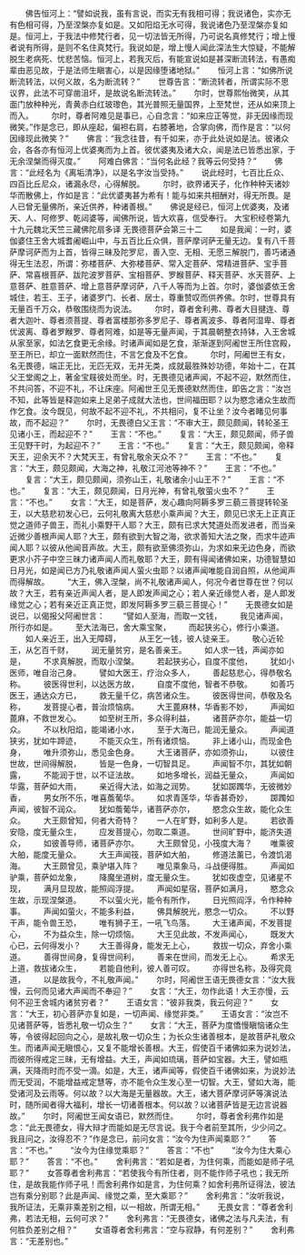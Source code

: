 <!-- { "loadSidebar": true } -->
　　佛告恒河上：“譬如说我，虽有言说，而实无有我相可得；我说诸色，实亦无有色相可得，乃至涅槃亦复如是。又如阳焰无水可得，我说诸色乃至涅槃亦复如是。恒河上，于我法中修梵行者，见一切法皆无所得，乃可说名真修梵行；增上慢者说有所得，是则不名住真梵行。我说如是，增上慢人闻此深法生大惊疑，不能解脱生老病死、忧悲苦恼。恒河上，若我灭后，有能宣说如是甚深断流转法，有愚痴辈由恶见故，于是法师生瞋害心，以是因缘堕诸地狱。”
　　恒河上言：“如佛所说断流转法，以何义故，名为断流转？”
　　世尊告言：“断流转者，所谓实际不思议界，此法不可穿凿沮坏，是故说名断流转法。”
　　尔时，世尊熙怡微笑，从其面门放种种光，青黄赤白红玻瓈色，其光普照无量国界，上至梵世，还从如来顶上而入。
　　尔时，尊者阿难见是事已，心自念言：“如来应正等觉，非无因缘而现微笑。”作是念已，即从座起，偏袒右肩，右膝著地，合掌向佛，而作是言：“以何因缘现此微笑？”
　　佛言：“我念往昔，有千如来，亦于此处说如是法。彼诸众会，各各亦有恒河上优婆夷而为上首。彼优婆夷及诸大众，闻是法已皆悉出家，于无余涅槃而得灭度。”
　　阿难白佛言：“当何名此经？我等云何受持？”
　　佛言：“此经名为《离垢清净》，以是名字汝当受持。”
　　说此经时，七百比丘众、四百比丘尼众，诸漏永尽，心得解脱。
　　尔时，欲界诸天子，化作种种天诸妙华而散佛上，作如是言：“此优婆夷甚为希有！能与如来共相酬对，得无所畏。是人已曾无量佛所，亲近供养，种诸善根。”
　　佛说是经已，恒河上优婆夷，及诸天、人、阿修罗、乾闼婆等，闻佛所说，皆大欢喜，信受奉行。
大宝积经卷第九十九元魏北天竺三藏佛陀扇多译
无畏德菩萨会第三十二
　　如是我闻：一时，婆伽婆住王舍大城耆阇崛山中，与五百比丘众俱，菩萨摩诃萨无量无边。复有八千菩萨摩诃萨而为上首，皆得三昧及陀罗尼，善入空、无相、无愿三解脱门，善巧诸通得无生法忍，所谓：弥楼菩萨、大弥楼菩萨、常入定菩萨、常精进菩萨、宝手菩萨、常喜根菩萨、跋陀波罗菩萨、宝相菩萨、罗睺菩萨、释天菩萨、水天菩萨、上意菩萨、胜意菩萨、增上意菩萨摩诃萨，八千人等而为上首。尔时，婆伽婆依王舍城住，若王、王子，诸婆罗门、长者、居士，尊重赞叹而供养佛。尔时，世尊具有无量百千万众，恭敬围绕而为说法。
　　尔时，尊者舍利弗、尊者大目揵连、尊者大迦叶、尊者须菩提、尊者富楼那弥多罗尼子、尊者离波多、尊者阿湿卑、尊者优波离、尊者罗睺罗、尊者阿难，如是等无量声闻，于其晨朝整衣持钵，入王舍城从家至家，如法乞食更无余缘。时诸声闻如是乞食，渐渐遂到阿阇世王所住宫殿，至王所已，却立一面默然而住，不言乞食及不乞食。
　　尔时，阿阇世王有女，名无畏德，端正无比，无匹无双，无并无类，成就最胜殊妙功德，年始十二，在其父王堂阁之上，著金宝屐彼处而坐。时，无畏德见诸声闻，不起不迎，默然而住，不共问答，不迎不礼，不让床座。阿阇世王见无畏德默然而住，即告之言：“汝岂不知，此等皆是释迦如来上足弟子成就大法也，世间福田耶？以为愍念诸众生故而作乞食。汝今既见，何故不起不迎不礼，不共相问，复不让坐？汝今者睹见何事故，而不起迎？”
　　尔时，无畏德白父王言：“不审大王，颇见颇闻，转轮圣王见诸小王，而起迎不？”
　　王言：“不也。”
　　复言：“大王，颇见颇闻，师子兽王见野干时，为起迎不？”
　　王言：“不也。”
　　复言：“大王，颇见颇闻，帝释天王，迎余天不？大梵天王，有曾礼敬余天众不？”
　　王言：“不也。”
　　复言：“大王，颇见颇闻，大海之神，礼敬江河池等神不？”
　　王言：“不也。”
　　复言：“大王，颇见颇闻，须弥山王，礼敬诸余小山王不？”
　　王言：“不也。”
　　复言：“大王，颇见颇闻，日月光神，有曾礼敬萤火虫不？”
　　王言：“不也。”
　　女言：“大王，如是菩萨，发心趣向阿耨多罗三藐三菩提转轮圣王，以大慈悲初发心已，云何礼敬离大慈悲小乘声闻？大王，颇见已求无上正真正觉之道师子兽王，而礼小乘野干人耶？大王，颇有已求大梵道处而发进者，而当亲近微少善根声闻人耶？大王，颇有欲到大智之海，欲求善知大法之聚，而求牛迹声闻人耶？以彼从他闻音声故。大王，颇有欲至佛须弥山，为求如来无边色身，而欲更求小芥子中空三昧力诸声闻人而礼敬耶？大王，颇有得闻诸佛如来，功德智慧如日月光，如是闻已方乃礼敬诸声闻人萤火虫耶？以诸声闻唯能自润自照，从他闻声而得解故。
　　“大王，佛入涅槃，尚不礼敬诸声闻人，何况今者世尊在世？何以故？大王，若有亲近声闻人者，是人即发声闻之心；若人亲近缘觉人者，是人即发缘觉之心；若有亲近正真正觉，即发阿耨多罗三藐三菩提心！”
　　无畏德女如是说已，以偈报父阿阇世言：
　　“譬如人至海，而取一文钱，
　　我见诸声闻，所行亦如是。
　　至大法海已，舍大乘宝聚，
　　而起狭劣心，修行小乘道。
　　如人亲近王，出入无障碍，
　　从王乞一钱，彼人徒亲王。
　　敬心近轮王，从乞百千财，
　　润无量贫穷，是名善亲王。
　　如人求一钱，声闻亦如是，
　　不求真解脱，而取小涅槃。
　　若起狭劣心，自度不度他，
　　犹如小医师，唯自治己身。
　　譬如大医王，疗治众多人，
　　善起慈悲心，得恭敬名称。
　　彼医得世利，以达医方故，
　　自度不度他，智者不恭敬。
　　如善巧医王，通达众方已，
　　救无量千亿，病苦诸众生。
　　彼医得世间，恭敬及名称，
　　发菩提心者，普治烦恼病。
　　大王蓖麻林，华香影不妙，
　　声闻如蓖麻，不救世发心。
　　如至树王所，多众得利益，
　　诸菩萨亦尔，能益一切众。
　　不以秋阳焰，能竭诸小水，
　　至于大海已，能润无量众。
　　声闻道狭劣，犹如牛蹄迹，
　　不能灭众生，所有诸烦恼。
　　非上诸小山，而现金色身，
　　唯升须弥山，悉见金色身。
　　大王诸菩萨，亦如须弥山，
　　以彼住世故，世间得解脱，
　　皆是一色身，一切智具足。
　　声闻智不尔，其犹如朝露，
　　不能润于世，以不证法故。
　　如地多增长，润益无量众，
　　声闻如华露，菩萨如大雨，
　　亲近得大法，如海之润势。
　　犹如踯躅华，无彼微妙香，
　　男女所不乐，唯喜薝葡华。
　　如求青莲华，华香甚奇妙，
　　踯躅如声闻，彼智不润众。
　　犹如薝葡华，诸菩萨亦尔，
　　愍念众生故，能化众生众。
　　大王颇曾知，何者大奇特？
　　一人在旷野，如利多人是。
　　若欲善安隐，度无量众生，
　　应发菩提心，勿取二乘道。
　　世间旷野中，能济失道众，
　　如彼善导师，诸菩萨亦尔。
　　大王颇曾见，小筏度大海？
　　唯乘彼大舶，能度无量众。
　　大王声闻筏，菩萨如大舶，
　　修道法薰已，令渡饥渴海。
　　大王颇曾见，乘驴堪入阵？
　　唯见乘象马，斗战便得胜。
　　声闻如驴乘，菩萨如龙象，
　　降魔坐道树，度无量众生。
　　犹如夜虚空，见诸星不现，
　　满月显现故，能照阎浮提。
　　声闻如星宿，菩萨如满月，
　　愍念众生故，示现涅槃道。
　　不以萤火光，能令有所作，
　　日光照阎浮，令作种种事。
　　声闻如萤火，不能多利益，
　　佛具解脱光，愍念一切众。
　　不以野干声，能令兽王恐，
　　唯有狮子王，一吼飞鸟落。
　　大王诸声闻，不发菩提心，
　　不为益众生，除一切烦恼。
　　大王见此故，不发声闻心，
　　既发大心已，云何得发小？
　　大王善得身，能发无上心，
　　救拔一切众，弃舍小乘道。
　　善得世间身，复得世间利，
　　善来在世间，而发无上心。
　　希求无上道，救拔诸众生，
　　若能自他利，彼人善可叹。
　　亦得世名称，及得究竟道，
　　以是故我今，不礼敬声闻。”
　　尔时，阿阇世王语无畏德女言：“汝大我慢，云何而见诸大声闻而不奉迎？”
　　女言：“大王，勿作此语！大王亦慢，云何不迎王舍城内诸贫穷者？”
　　王语女言：“彼非我类，我云何迎？”
　　女言：“大王，初心菩萨亦复如是，一切声闻、缘觉非类。”
　　王语女言：“汝岂不见诸菩萨等，皆悉礼敬一切众生？”
　　女言：“大王，菩萨为度憍慢瞋恼诸众生等，令彼得起回向之心，是故礼敬一切众生；为长众生诸善根本，是故菩萨礼敬众生。而诸声闻无瞋恨心，又复不能增长善根。大王，假使百千诸佛如来为说妙法，而彼所得戒定三昧，无有增益。大王，声闻如琉璃，菩萨如宝器。大王，譬如瓶满，天降雨时而不受一滴。如是，大王，诸声闻等，假使百千诸佛如来，为说妙法而无受润，不能增益戒定慧等，亦不能令众生发心至一切智。大王，譬如大海，能受诸河及云雨等。何以故？以大海是无量器故。大王，诸大菩萨摩诃萨等演说法时，随所闻者得大福利，增长一切诸善根本。何以故？以诸菩萨皆是无边言说器故。”
　　尔时，阿阇世王闻女语已，默然而住。
　　尔时，尊者舍利弗作如是念：“此无畏德女，得大辩才而能如是无尽言说。我于今者前至其所，少少问之。我且问之，汝得忍不？”作是念已，前问女言：“汝今为住声闻乘耶？”
　　答言：“不也。”
　　“汝今为住缘觉乘耶？”
　　答言：“不也”
　　“汝今为住大乘心耶？”
　　答言：“不也。”
　　舍利弗言：“若如是者，为住何乘，而能如是师子吼耶？”
　　女答尊者舍利弗言：“若使我今有所住者，则不能作师子吼也；我无所住，是故我能作师子吼！而舍利弗作如是言，为住何乘？如舍利弗所证得法，彼法岂有乘分别耶？此是声闻、缘觉之乘，至大乘耶？”
　　舍利弗言：“汝听我说，我所证法，无乘非乘差别之相，以一相故，所谓无相。”
　　无畏女言：“尊者舍利弗，若法无相，云何可求？”
　　舍利弗言：“无畏德女，诸佛之法与凡夫法，有何胜负差别之相？”
　　女语尊者舍利弗言：“空与寂静，有何差别？”
　　舍利弗言：“无差别也。”
